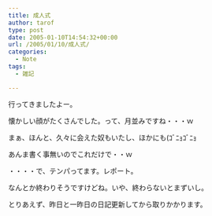 ```yaml
---
title: 成人式
author: tarof
type: post
date: 2005-01-10T14:54:32+00:00
url: /2005/01/10/成人式/
categories:
  - Note
tags:
  - 雑記

---
```

行ってきましたよー。

懐かしい顔がたくさんでした。って、月並みですね・・・ｗ
  
まぁ、ほんと、久々に会えた奴もいたし、ほかにも(ｺﾞﾆｮｺﾞﾆｮ

あんま書く事無いのでこれだけで・・ｗ
  
・・・・で、テンパってます。レポート。
  
なんとか終わりそうですけどね。いや、終わらないとまずいし。

とりあえず、昨日と一昨日の日記更新してから取りかかります。